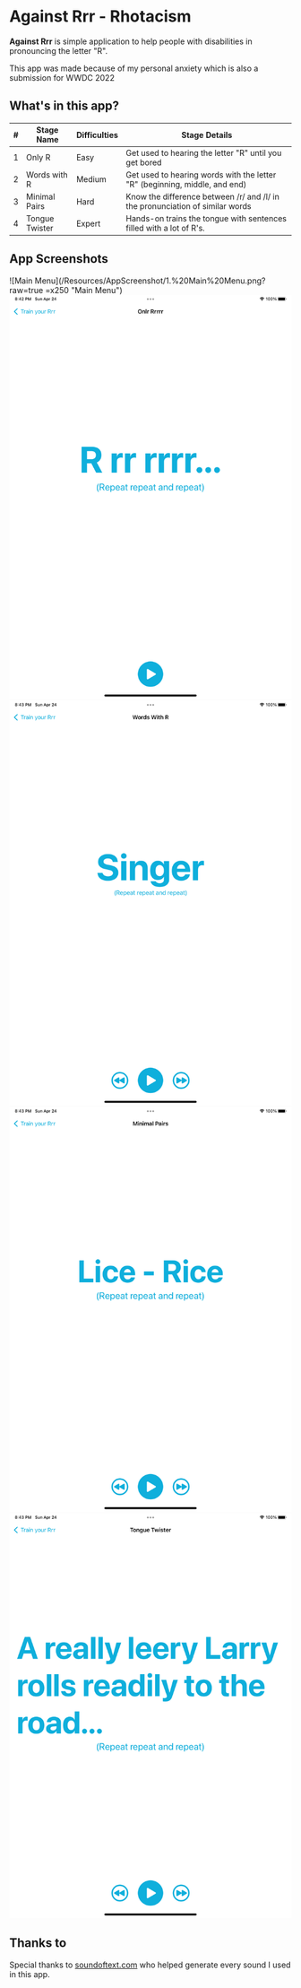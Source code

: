 # Against Rrr - Rhotacism

**Against Rrr** is simple application to help people with disabilities in pronouncing the letter "R".

This app was made because of my personal anxiety which is also a submission for WWDC 2022

## What's in this app?

| # | Stage Name        | Difficulties  | Stage Details                                                                 |
| - | ----------------- | ------------- | ----------------------------------------------------------------------------- |
| 1 | Only R            | Easy          | Get used to hearing the letter "R" until you get bored                        |
| 2 | Words with R      | Medium        | Get used to hearing words with the letter "R" (beginning, middle, and end)    |
| 3 | Minimal Pairs     | Hard          | Know the difference between /r/ and /l/ in the pronunciation of similar words |
| 4 | Tongue Twister    | Expert        | Hands-on trains the tongue with sentences filled with a lot of R's.           |


## App Screenshots

![Main Menu](/Resources/AppScreenshot/1.%20Main%20Menu.png?raw=true =x250 "Main Menu")
![Stage Easy](/Resources/AppScreenshot/2.%20Stage%20Easy.png?raw=true "Stage Easy")
![Stage Medium](/Resources/AppScreenshot/3.%20Stage%20Medium.png?raw=true "Stage Medium")
![Stage Hard](/Resources/AppScreenshot/4.%20Stage%20Hard.png?raw=true "Stage Hard")
![Stage Expert](/Resources/AppScreenshot/5.%20Stage%20Expert.png?raw=true "Stage Expert")


## Thanks to

Special thanks to [soundoftext.com](https://soundoftext.com/) who helped generate every sound I used in this app.
